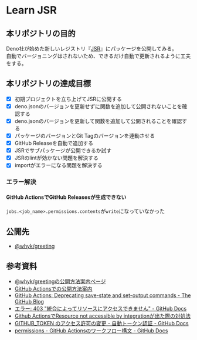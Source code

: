 # Learn JSR

## 本リポジトリの目的
Deno社が始めた新しいレジストリ『[JSR](https://jsr.io)』にパッケージを公開してみる。  
自動でバージョニングはされないため、できるだけ自動で更新されるように工夫をする。

## 本リポジトリの達成目標
- [x] 初期プロジェクトを立ち上げてJSRに公開する
- [x] deno.jsonのバージョンを更新せずに関数を追加して公開されないことを確認する
- [x] deno.jsonのバージョンを更新して関数を追加して公開されることを確認する
- [x] パッケージのバージョンとGit Tagのバージョンを連動させる
- [x] GitHub Releaseを自動で追加する
- [x] JSRでサブパッケージが公開できるか試す
- [x] JSRのlintが効かない問題を解決する
- [x] importがエラーになる問題を解決する

### エラー解決
#### GitHub ActionsでGitHub Releasesが生成できない
`jobs.<job_name>.permissions.contents`が`write`になっていなかった

## 公開先
- [@whyk/greeting](https://jsr.io/@whyk/greeting)

## 参考資料
- [@whyk/greetingの公開方法案内ページ](https://jsr.io/@whyk/greeting/publish)
- [GitHub Actionsでの公開方法案内](https://jsr.io/docs/publishing-packages#publishing-from-github-actions)
- [GitHub Actions: Deprecating save-state and set-output commands - The GitHub Blog](https://github.blog/changelog/2022-10-11-github-actions-deprecating-save-state-and-set-output-commands/)
- [エラー: 403 "統合によってリソースにアクセスできません" - GitHub Docs](https://docs.github.com/ja/code-security/code-scanning/troubleshooting-code-scanning/resource-not-accessible)
- [Github ActionsでResource not accessible by integrationが出た際の対処法](https://zenn.dev/tatsugon/articles/github-actions-permission-error)
- [GITHUB_TOKEN のアクセス許可の変更 - 自動トークン認証 - GitHub Docs](https://docs.github.com/ja/actions/security-guides/automatic-token-authentication#modifying-the-permissions-for-the-github_token)
- [permissions - GitHub Actionsのワークフロー構文 - GitHub Docs](https://docs.github.com/ja/actions/using-workflows/workflow-syntax-for-github-actions#permissions)